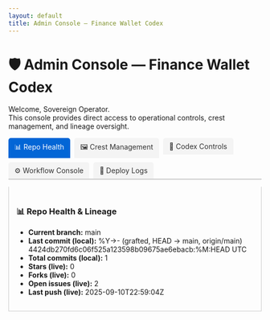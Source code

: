 ```yaml
---
layout: default
title: Admin Console — Finance Wallet Codex
---
```


# 🛡️ Admin Console — Finance Wallet Codex

Welcome, Sovereign Operator.  
This console provides direct access to operational controls, crest management, and lineage oversight.

<div class="tabs">
  <ul class="tab-links">
    <li class="active"><a href="#admin-tab1">📊 Repo Health</a></li>
    <li><a href="#admin-tab2">🖼 Crest Management</a></li>
    <li><a href="#admin-tab3">📜 Codex Controls</a></li>
    <li><a href="#admin-tab4">⚙️ Workflow Console</a></li>
    <li><a href="#admin-tab5">📄 Deploy Logs</a></li>
  </ul>

  <div class="tab-content">
    <div id="admin-tab1" class="tab active">
      <h3>📊 Repo Health & Lineage</h3>
      <ul>
        <li><strong>Current branch:</strong> main</li>
        <li><strong>Last commit (local):</strong> %Y->- (grafted, HEAD -> main, origin/main) 4424db270fd6c06f525a123598b09675ae6ebacb:%M:HEAD UTC</li>
        <li><strong>Total commits (local):</strong> 1</li>
        <li><strong>Stars (live):</strong> 0</li>
        <li><strong>Forks (live):</strong> 0</li>
        <li><strong>Open issues (live):</strong> 2</li>
        <li><strong>Last push (live):</strong> 2025-09-10T22:59:04Z</li>
      </ul>
    </div>
    <div id="admin-tab2" class="tab">
      <h3>🖼 Crest Management</h3>
      <p><a href="../assets/impact-crests/">View all crests</a></p>
    </div>
    <div id="admin-tab3" class="tab">
      <h3>📜 Codex Index Controls</h3>
      <p><a href="../codex-index.md">Regenerate Codex Index</a> (auto-updates on push)</p>
    </div>
    <div id="admin-tab4" class="tab">
      <h3>⚙️ Workflow Console</h3>
      <ul>
        <li><a href="https://github.com/Alli-Adeleke/finance-wallet-onboarding/actions">View Actions</a></li>
        <li><a href="https://github.com/Alli-Adeleke/finance-wallet-onboarding/actions/workflows/pages.yml">Trigger Pages Deploy</a></li>
      </ul>
    </div>
    <div id="admin-tab5" class="tab">
      <h3>📄 Pages Deploy Log</h3>
      <p><a href="https://github.com/Alli-Adeleke/finance-wallet-onboarding/actions/workflows/pages.yml">Latest Deploy Logs</a></p>
    </div>
  </div>
</div>

<style>
.tabs { margin-top: 15px; }
.tab-links { list-style: none; padding: 0; display: flex; flex-wrap: wrap; gap: 8px; border-bottom: 2px solid #ccc; }
.tab-links li { margin: 0; }
.tab-links a { display: block; padding: 8px 12px; background: #f4f4f4; color: #333; text-decoration: none; border-radius: 5px 5px 0 0; }
.tab-links li.active a { background: #0366d6; color: #fff; }
.tab-content .tab { display: none; padding: 15px; border: 1px solid #ccc; border-top: none; }
.tab-content .tab.active { display: block; }
</style>

<script>
document.addEventListener("DOMContentLoaded", function() {
  const tabs = document.querySelectorAll(".tab-links a");
  const contents = document.querySelectorAll(".tab");
  tabs.forEach(tab => {
    tab.addEventListener("click", function(e) {
      e.preventDefault();
      const target = this.getAttribute("href");
      tabs.forEach(t => t.parentElement.classList.remove("active"));
      contents.forEach(c => c.classList.remove("active"));
      this.parentElement.classList.add("active");
      document.querySelector(target).classList.add("active");
    });
  });
});
</script>
